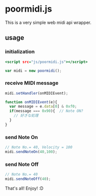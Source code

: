 # poormidi.js

This is a very simple web midi api wrapper.

## usage

### initialization

```index.html
<script src="js/poormidi.js"></script>
```

```js
var midi = new poormidi();
```

### receive MIDI message

```js
midi.setHandler(onMIDIEvent);

function onMIDIEvent(e){
  var message = e.data[0] & 0xf0;
  if(message === 0x90){  // Note ON?
    // 好きな処理
  }
}
```

### send Note On

```js
// Note No.= 40, Velocity = 100
midi.sendNoteOn(40,100);
```

### send Note Off

```js
// Note No.= 40
midi.sendNoteOff(40);
```

That's all!
Enjoy! :D


